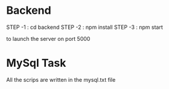 # Backend

STEP -1 : cd backend
STEP -2 : npm install
STEP -3 : npm start

to launch the server on port 5000

# MySql Task

All the scrips are written in the mysql.txt file
